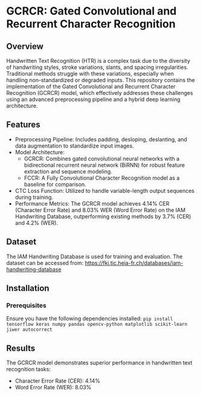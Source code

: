 # GCRCR: Gated Convolutional and Recurrent Character Recognition

## Overview

Handwritten Text Recognition (HTR) is a complex task due to the diversity of handwriting styles, stroke variations, slants, and spacing irregularities. Traditional methods struggle with these variations, especially when handling non-standardized or degraded inputs. This repository contains the implementation of the Gated Convolutional and Recurrent Character Recognition (GCRCR) model, which effectively addresses these challenges using an advanced preprocessing pipeline and a hybrid deep learning architecture.

## Features

- Preprocessing Pipeline: Includes padding, desloping, deslanting, and data augmentation to standardize input images.
- Model Architecture:
  - GCRCR: Combines gated convolutional neural networks with a bidirectional recurrent neural network (BiRNN) for robust feature extraction and sequence modeling.
  - FCCR: A Fully Convolutional Character Recognition model as a baseline for comparison.
- CTC Loss Function: Utilized to handle variable-length output sequences during training.
- Performance Metrics: The GCRCR model achieves 4.14% CER (Character Error Rate) and 8.03% WER (Word Error Rate) on the IAM Handwriting Database, outperforming existing methods by 3.7% (CER) and 4.2% (WER).

## Dataset

The IAM Handwriting Database is used for training and evaluation. The dataset can be accessed from:
https://fki.tic.heia-fr.ch/databases/iam-handwriting-database

## Installation
### Prerequisites
Ensure you have the following dependencies installed:
`
pip install tensorflow keras numpy pandas opencv-python matplotlib scikit-learn jiwer autocorrect
`

## Results

The GCRCR model demonstrates superior performance in handwritten text recognition tasks:
- Character Error Rate (CER): 4.14%
- Word Error Rate (WER): 8.03%
